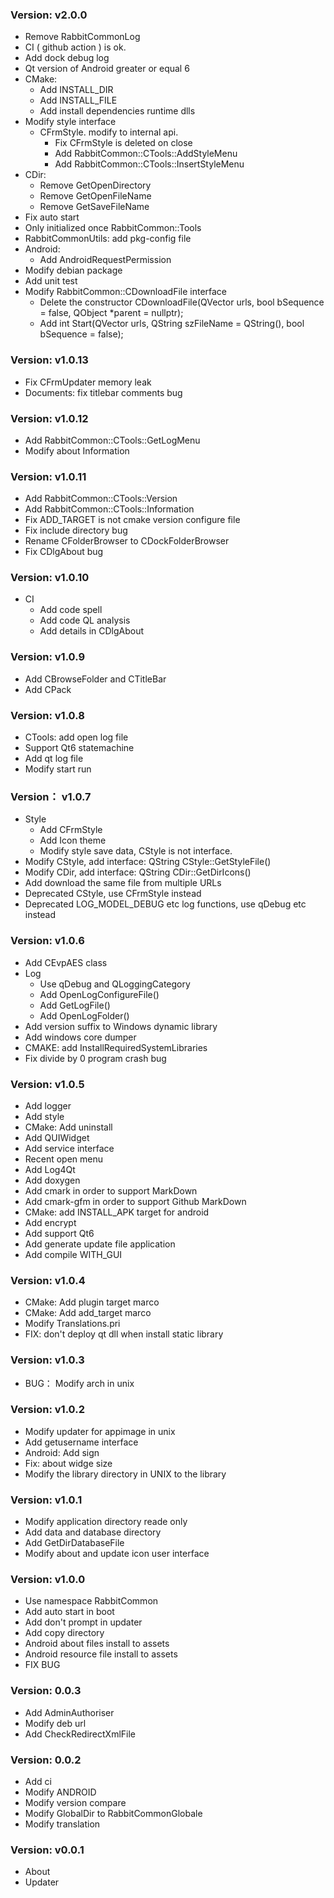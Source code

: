 ### Version: v2.0.0
+ Remove RabbitCommonLog
+ CI ( github action ) is ok.
+ Add dock debug log
+ Qt version of Android greater or equal 6
+ CMake:
  - Add INSTALL_DIR
  - Add INSTALL_FILE
  - Add install dependencies runtime dlls
+ Modify style interface
  - CFrmStyle. modify to internal api.
    + Fix CFrmStyle is deleted on close
    + Add RabbitCommon::CTools::AddStyleMenu
    + Add RabbitCommon::CTools::InsertStyleMenu
+ CDir:
  - Remove GetOpenDirectory
  - Remove GetOpenFileName
  - Remove GetSaveFileName
+ Fix auto start
+ Only initialized once RabbitCommon::Tools
+ RabbitCommonUtils: add pkg-config file
+ Android:
  - Add AndroidRequestPermission
+ Modify debian package
+ Add unit test
+ Modify RabbitCommon::CDownloadFile interface
  - Delete the constructor CDownloadFile(QVector<QUrl> urls, bool bSequence = false, QObject *parent = nullptr);
  - Add int Start(QVector<QUrl> urls, QString szFileName = QString(), bool bSequence = false);

### Version: v1.0.13
+ Fix CFrmUpdater memory leak
+ Documents: fix titlebar comments bug

### Version: v1.0.12
+ Add RabbitCommon::CTools::GetLogMenu
+ Modify about Information

### Version: v1.0.11

+ Add RabbitCommon::CTools::Version
+ Add RabbitCommon::CTools::Information
+ Fix ADD_TARGET is not cmake version configure file
+ Fix include directory bug
+ Rename CFolderBrowser to CDockFolderBrowser
+ Fix CDlgAbout bug

### Version: v1.0.10

+ CI
  - Add code spell
  - Add code QL analysis
  - Add details in CDlgAbout

### Version: v1.0.9

+ Add CBrowseFolder and CTitleBar
+ Add CPack

### Version: v1.0.8

+ CTools: add open log file
+ Support Qt6 statemachine
+ Add qt log file
+ Modify start run

### Version： v1.0.7

+ Style
  + Add CFrmStyle
  + Add Icon theme
  + Modify style save data, CStyle is not interface.
+ Modify CStyle, add interface: QString CStyle::GetStyleFile()
+ Modify CDir, add interface: QString CDir::GetDirIcons()
+ Add download the same file from multiple URLs
+ Deprecated CStyle, use CFrmStyle instead
+ Deprecated LOG_MODEL_DEBUG etc log functions, use qDebug etc instead

### Version: v1.0.6

+ Add CEvpAES class
+ Log
  - Use qDebug and QLoggingCategory
  - Add OpenLogConfigureFile()
  - Add GetLogFile()
  - Add OpenLogFolder()
+ Add version suffix to Windows dynamic library
+ Add windows core dumper
+ CMAKE: add InstallRequiredSystemLibraries
+ Fix divide by 0 program crash bug

### Version: v1.0.5
+ Add logger
+ Add style
+ CMake: Add uninstall
+ Add QUIWidget
+ Add service interface
+ Recent open menu
+ Add Log4Qt
+ Add doxygen
+ Add cmark in order to support MarkDown
+ Add cmark-gfm in order to support Github MarkDown
+ CMake: add INSTALL_APK target for android
+ Add encrypt
+ Add support Qt6
+ Add generate update file application
+ Add compile WITH_GUI

### Version: v1.0.4
+ CMake: Add plugin target marco
+ CMake: Add add_target marco
+ Modify Translations.pri
+ FIX: don't deploy qt dll when install static library

### Version: v1.0.3
+ BUG： Modify arch in unix

### Version: v1.0.2
+ Modify updater for appimage in unix
+ Add getusername interface
+ Android: Add sign
+ Fix: about widge size
+ Modify the library directory in UNIX to the library

### Version: v1.0.1
+ Modify application directory reade only
+ Add data and database directory
+ Add GetDirDatabaseFile
+ Modify about and update icon user interface

### Version: v1.0.0
+ Use namespace RabbitCommon
+ Add auto start in boot
+ Add don't prompt in updater
+ Add copy directory
+ Android about files install to assets 
+ Android resource file install to assets 
+ FIX BUG

### Version: 0.0.3
+ Add AdminAuthoriser
+ Modify deb url
+ Add CheckRedirectXmlFile

### Version: 0.0.2
+ Add ci
+ Modify ANDROID
+ Modify version compare
+ Modify GlobalDir to RabbitCommonGlobale
+ Modify translation

### Version: v0.0.1
+ About
+ Updater
